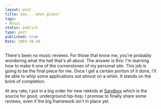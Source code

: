 ```yaml
---
layout: post
title: Say... what gives?
tags:
- Music
status: publish
type: post
published: true
Date: 2003-10-28
---
```

There's been no music reviews.  For those that know me, you're probably wondering what the hell that's all about.  The answer is this:  I'm learning how to make it one of the cornerstones of my personal site.  This job is going to be the final piece for me.  Once I get a certain portion of it done, I'll be able to whip some applications out almost on a whim.  It stands on the brink of completion.

At any rate, I put in a big order for new rekkids at [Sandbox](https://sandboxautomatic.com/about.html) which is the source for good, underground hip-hop.  I promise to finally share some reviews, even if the big framework isn't in place yet.
